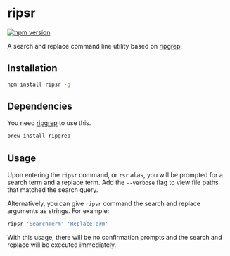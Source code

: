 # ripsr
[![npm version](https://badge.fury.io/js/ripsr.svg)](https://badge.fury.io/js/ripsr)

A search and replace command line utility based on [ripgrep](https://github.com/BurntSushi/ripgrep).

## Installation

```bash
npm install ripsr -g
```

## Dependencies

You need [ripgrep](https://github.com/BurntSushi/ripgrep) to use this. 

```bash
brew install ripgrep
```

## Usage

Upon entering the `ripsr` command, or `rsr` alias, you will be prompted for a search term and a replace term. Add the `--verbose` flag to view file paths that matched the search query.

Alternatively, you can give `ripsr` command the search and replace arguments as strings. For example:

```bash
ripsr 'SearchTerm' 'ReplaceTerm'
```

With this usage, there will be no confirmation prompts and the search and replace will be executed immediately.

